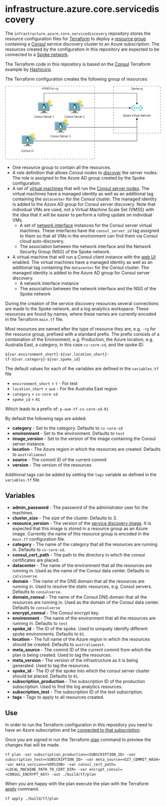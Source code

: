 # infrastructure.azure.core.servicediscovery

The `infrastructure.azure.core.servicediscovery` repository stores the resource configuration files for
[Terraform](https://www.terraform.io/) to deploy a
[resource group](https://docs.microsoft.com/en-us/azure/azure-resource-manager/management/overview#terminology) containing a [Consul](https://consul.io) service discovery cluster to an Azure subscription. The
resources created by the configuration in this repository are expected to be connected to a
[Spoke network](https://github.com/Calvinverse/infrastructure.azure.network.spoke).

The Terraform code in this repository is based on the [Consul](https://github.com/hashicorp/terraform-azurerm-consul)
Terraform example by [Hashicorp](https://github.com/hashicorp/terraform-azurerm-consul).

The Terraform configuration creates the following group of resources:

![Resources created](./doc/resources.png)

* One resource group to contain all the resources.
* A role definition that allows Consul nodes to [discover](https://www.consul.io/docs/install/cloud-auto-join#microsoft-azure) the server nodes. The role is assigned to the Azure AD group created by the Spoke configuration.
* A set of [virtual machines](https://docs.microsoft.com/en-us/azure/virtual-machines/windows/overview) that will run the [Consul server nodes](https://github.com/Calvinverse/resource.hashi.server). The virtual machines have a managed identity as well as an additional tag containing the `datacenter` for the Consul cluster. The managed identity is added to the Azure AD group for Consul server discovery. Note that individual VMs are used, not a Virtual Machine Scale Set
(VMSS) with the idea that it will be easier to perform a rolling update on individual VMs.
  * A set of [network interface](https://docs.microsoft.com/en-us/azure/virtual-network/virtual-network-network-interface) instances for the Consul server virtual machines. These interfaces have the `consul_server_id` tag assigned to them so that all VMs in the environment can find them via Consul cloud auto-discovery.
  * The association between the network interface and the Network Security Group (NSG) of the Spoke network.
* A virtual machine that will run a Consul client instance with the [web UI](https://github.com/Calvinverse/resource.hashi.ui) enabled. The virtual machines have a managed identity as well as an additional tag containing the `datacenter` for the Consul cluster. The managed identity is added to the Azure AD group for Consul server discovery.
  * A network interface instance
  * The association between the network interface and the NSG of the Spoke network

During the creation of the service discovery resources several connections are made to the Spoke
network, and a log analytics workspace. These resources are found by names, where these names are currently encoded in the Terraform `main.tf` file.

Most resources are named after the type of resource they are, e.g. `-rg` for the resource group, prefixed with a standard prefix. The prefix consists of a combination of the Environment, e.g. Production, the Azure location,
e.g. Australia East, a category, in this case `cv-core-sd`, and the spoke ID:

    ${var.environment_short}-${var.location_short}-tf-${var.category}-${var.spoke_id}

The default values for each of the variables are defined in the `variables.tf` file

* `environment_short` = `t` - For test
* `location_short` = `aue` - For the Australia East region
* `category` = `cv-core-sd`
* `spoke_id` = `01`

Which leads to a prefix of: `p-aue-tf-cv-core-sd-01`

By default the following tags are added:

* **category** - Set to the category. Defaults to `cv-core-sd`
* **environment** - Set to the environment. Defaults to `test`
* **image_version** - Set to the version of the image containing the Consul server instance.
* **location** - The Azure region in which the resources are created. Defaults to `australiaeast`
* **source** - The commit ID of the current commit
* **version** - The version of the resources

Additional tags can be added by setting the `tags` variable as defined in the `variables.tf` file.


## Variables

* **admin_password** - The password of the administrator user for the machines.
* **cluster_size** - The size of the cluster. Defaults to 3.
* **resource_version** - The version of the [service discovery image](https://github.com/Calvinverse/resource.hashi.server). It is expected that this image is stored in a resource group as an Azure image. Currently the name of this resource group is encoded in the `main.tf` configuration file.
* **category** - The name of the category that all the resources are running in. Defaults to `cv-core-sd`.
* **consul_cert_path** - The path to the directory in which the consul certificates are placed.
* **datacenter** - The name of the environment that all the resources are running in. Used as the name of the Consul data center. Defaults to `calvinverse`.
* **domain** - The name of the DNS domain that all the resources are running in. Used to resolve the static resources, e.g. Consul servers. Defaults to `consulverse`.
* **domain_consul** - The name of the Consul DNS domain that all the resources are running in. Used as the domain of the Consul data center. Defaults to `consulverse`
* **encrypt_consul** - The Consul encrypt key.
* **environment** - The name of the environment that all the resources are running in. Defaults to `test`
* **spoke_id** - The ID of the spoke. Used to uniquely identify different spoke environments. Defaults to `01`.
* **location** - The full name of the Azure region in which the resources should be created. Defaults to
  `australiaeast`.
* **meta_source** - The commit ID of the current commit from which the plan is being created. Used to tag the resources.
* **meta_version** - The version of the infrastructure as it is being generated. Used to tag the resources.
* **spoke_id** - The ID of the spoke into which the consul server cluster should be placed. Defaults to `01`.
* **subscription_production** - The subscription ID of the production subscription. Used to find the log analytics resources.
* **subscription_test** - The subscription ID of the test subscription.
* **tags** - Tags to apply to all resources created.

## Use

In order to run the Terraform configuration in this repository you need to have an Azure subscription and be [connected to that subscription](https://www.terraform.io/docs/providers/azurerm/index.html).

Once you are signed in run the Terraform [plan](https://www.terraform.io/docs/commands/plan.html) command to preview the changes that will be made.

    tf plan -var subscription_production=<SUBSCRIPTION_ID> -var subscription_test=<SUBSCRIPTION_ID> -var meta_source=<GIT_COMMIT_HASH> -var meta_version=<VERSION> -var consul_cert_path=<LOCAL_MACHINE_PATH_TO_CERT_DIR> -var encrypt_consul=<CONSUL_ENCRYPT_KEY> -out ./build/tf/plan

When you are happy with the plan execute the plan with the Terraform [apply](https://www.terraform.io/docs/commands/apply.html) command.

    tf apply ./build/tf/plan

